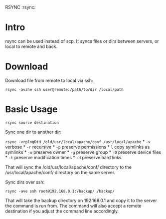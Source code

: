 RSYNC
:rsync:

# Intro

rsync can be used instead of scp. It syncs files or dirs between servers, or local to remote and back.

# Download

Download file from remote to local via ssh:

`rsync -avzhe ssh user@remote:/path/to/dir /local/path`

# Basic Usage

`rsync source destination`

Sync one dir to another dir:

`rsync -vrplogDtH /old/usr/local/apache/conf /usr/local/apache`
    * `-v` verbose
    * `-r` recursive
    * `-p` preserve permissions
    * `l` copy symlinks as symlinks
    * `-o` preserve owner
    * `-g` preserve group
    * `-D` preserve device files
    * `-t` preserve modification times
    * `-H` preserve hard links

That will sync the /old/usr/local/apache/conf/ directory to the /usr/local/apache/conf/ directory on the same server.


Sync dirs over ssh:

`rsync -ave ssh root@192.168.0.1:/backup/ /backup/`

That will take the backup directory on 192.168.0.1 and copy it to the server the command is run from. The command will also accept a remote destination if you adjust the command line accordingly.
